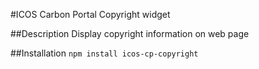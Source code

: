 #ICOS Carbon Portal Copyright widget

##Description
Display copyright information on web page

##Installation
`npm install icos-cp-copyright`

